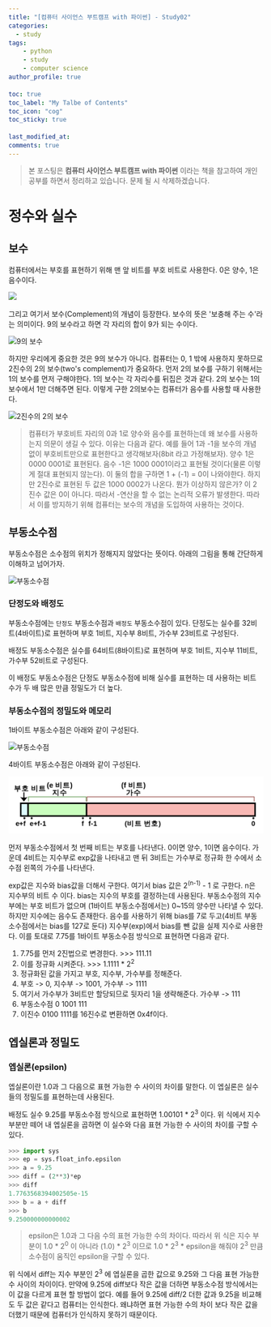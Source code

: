 ```yaml
---
title: "[컴퓨터 사이언스 부트캠프 with 파이썬] - Study02"
categories: 
  - study
tags:
    - python
    - study
    - computer science
author_profile: true

toc: true
toc_label: "My Talbe of Contents"
toc_icon: "cog"
toc_sticky: true

last_modified_at:
comments: true
---
```


> 본 포스팅은 __컴퓨터 사이언스 부트캠프 with 파이썬__ 이라는 책을 참고하여 개인 공부를 하면서 정리하고 있습니다. 문제 될 시 삭제하겠습니다.


# 정수와 실수

## 보수

컴퓨터에서는 부호를 표현하기 위해 맨 앞 비트를 부호 비트로 사용한다. 0은 양수, 1은 음수이다.

![](https://thebook.io/img/006950/027_1.jpg)

그리고 여기서 보수(Complement)의 개념이 등장한다. 보수의 뜻은 '보충해 주는 수'라는 의미이다. 9의 보수라고 하면 각 자리의 합이 9가 되는 수이다.

![9의 보수](https://thebook.io/img/006950/029_2.jpg)

하지만 우리에게 중요한 것은 9의 보수가 아니다. 컴퓨터는 0, 1 밖에 사용하지 못하므로 2진수의 2의 보수(two's complement)가 중요하다. 먼저 2의 보수를 구하기 위해서는 1의 보수를 먼저 구해야한다. 1의 보수는 각 자리수를 뒤집은 것과 같다. 2의 보수는 1의 보수에서 1만 더해주면 된다. 이렇게 구한 2의보수는 컴퓨터가 음수를 사용할 때 사용한다. 

![2진수의 2의 보수](https://thebook.io/img/006950/030_1.jpg)


> 컴퓨터가 부호비트 자리의 0과 1로 양수와 음수를 표현하는데 왜 보수를 사용하는지 의문이 생길 수 있다. 이유는 다음과 같다. 예를 들어 1과 -1을 보수의 개념 없이 부호비트만으로 표현한다고 생각해보자(8bit 라고 가정해보자). 양수 1은 0000 0001로 표현된다. 음수 -1은 1000 0001이라고 표현될 것이다(물론 이렇게 절대 표현되지 않는다). 이 둘의 합을 구하면 1 + (-1) = 0이 나와야한다. 하지만 2진수로 표현된 두 값은 1000 0002가 나온다. 뭔가 이상하지 않은가? 이 2진수 값은 0이 아니다. 따라서 -연산을 할 수 없는 논리적 오류가 발생한다. 따라서 이를 방지하기 위해 컴퓨터는 보수의 개념을 도입하여 사용하는 것이다. 



## 부동소수점

부동소수점은 소수점의 위치가 정해지지 않았다는 뜻이다. 아래의 그림을 통해 간단하게 이해하고 넘어가자. 

![부동소수점](https://thebook.io/img/006950/035_1.jpg)

### 단정도와 배정도

부동소수점에는 `단정도` 부동소수점과 `배정도` 부동소수점이 있다. 단정도는 실수를 32비트(4바이트)로 표현하며 부호 1비트, 지수부 8비트, 가수부 23비트로 구성된다. 

배정도 부동소수점은 실수를 64비트(8바이트)로 표현하며 부호 1비트, 지수부 11비트, 가수부 52비트로 구성된다. 

이 배정도 부동소수점은 단정도 부동소수점에 비해 실수를 표현하는 데 사용하는 비트 수가 두 배 많은 만큼 정밀도가 더 높다.

### 부동소수점의 정밀도와 메모리

1바이트 부동소수점은 아래와 같이 구성된다.

![부동소수점](https://thebook.io/img/006950/038_1.jpg)

4바이트 부동소수점은 아래와 같이 구성된다.

![4바이트 부동소수점](/assets/deploy/precision.png)

먼저 부동소수점에서 첫 번째 비트는 부호를 나타낸다. 0이면 양수, 1이면 음수이다. 가운데 4비트는 지수부로 exp값을 나타내고 맨 뒤 3비트는 가수부로 정규화 한 수에서 소수점 왼쪽의 가수를 나타낸다.

exp값은 지수와 bias값을 더해서 구한다. 여기서 bias 값은 2<sup>(n-1)</sup> - 1 로 구한다. n은 지수부의 비트 수 이다. bias는 지수의 부호를 결정하는데 사용된다. 부동소수점의 지수부에는 부호 비트가 없으며 (1바이트 부동소수점에서는) 0~15의 양수만 나타낼 수 있다. 하지만 지수에는 음수도 존재한다. 음수를 사용하기 위해 bias를 7로 두고(4비트 부동소수점에서는 bias를 127로 둔다) 지수부(exp)에서 bias를 뺀 값을 실제 지수로 사용한다. 이를 토대로 7.75를 1바이트 부동소수점 방식으로 표현하면 다음과 같다. 

1. 7.75를 먼저 2진법으로 변경한다. >>> 111.11
2. 이를 정규화 시켜준다. >>> 1.1111 * 2<sup>2</sup>
3. 정규화된 값을 가지고 부호, 지수부, 가수부를 정해준다.
4. 부호 -> 0, 지수부 -> 1001, 가수부 -> 1111
5. 여기서 가수부가 3비트만 할당되므로 뒷자리 1을 생략해준다. 가수부 -> 111
6. 부동소수점 0 1001 111
7. 이진수 0100 1111를 16진수로 변환하면 0x4f이다.

## 엡실론과 정밀도

### 엡실론(epsilon)

엡실론이란 1.0과 그 다음으로 표현 가능한 수 사이의 차이를 말한다. 이 엡실론은 실수들의 정밀도를 표현하는데 사용된다. 

배정도 실수 9.25를 부동소수점 방식으로 표현하면 1.00101 * 2<sup>3</sup> 이다. 위 식에서 지수 부분만 떼어 내 엡실론을 곱하면 이 실수와 다음 표현 가능한 수 사이의 차이를 구할 수 있다.

```python
>>> import sys
>>> ep = sys.float_info.epsilon
>>> a = 9.25
>>> diff = (2**3)*ep
>>> diff
1.7763568394002505e-15
>>> b = a + diff
>>> b
9.250000000000002
```
> epsilon은 1.0과 그 다음 수의 표현 가능한 수의 차이다. 따라서 위 식은 지수 부분이 1.0 * 2<sup>0</sup> 이 아니라 (1.0) * 2<sup>3</sup> 이므로 1.0 * 2<sup>3</sup> * epsilon을 해줘야 2<sup>3</sup> 만큼 소수점이 움직인 epsilon을 구할 수 있다.

위 식에서 diff는 지수 부분인 2<sup>3</sup> 에 엡실론을 곱한 값으로 9.25와 그 다음 표현 가능한 수 사이의 차이이다. 만약에 9.25에 diff보다 작은 값을 더하면 부동소수점 방식에서는 이 값을 다르게 표현 할 방법이 없다. 예를 들어 9.25에 diff/2 더한 값과 9.25을 비교해도 두 값은 같다고 컴퓨터는 인식한다. 왜냐하면 표현 가능한 수의 차이 보다 작은 값을 더했기 때문에 컴퓨터가 인식하지 못하기 때문이다.
